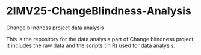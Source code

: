 # 2IMV25-ChangeBlindness-Analysis
Change blindness project data analysis

This is the repository for the data analysis part of Change blindness project. It includes the raw data and the scripts (in R) used for data analysis. 
